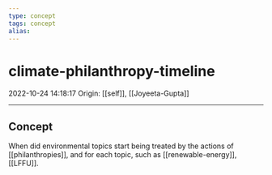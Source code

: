 ```yaml
---
type: concept
tags: concept
alias:
---
```


# climate-philanthropy-timeline

2022-10-24 14:18:17
Origin: [[self]], [[Joyeeta-Gupta]]

---

## Concept

When did environmental topics start being treated by the actions of [[philanthropies]], and for each topic, such as [[renewable-energy]], [[LFFU]].

